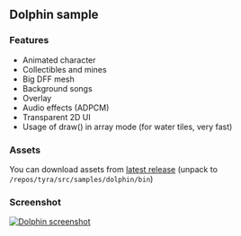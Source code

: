 ## Dolphin sample  

### Features  
- Animated character
- Collectibles and mines
- Big DFF mesh
- Background songs
- Overlay
- Audio effects (ADPCM)
- Transparent 2D UI
- Usage of draw() in array mode (for water tiles, very fast)

### Assets
You can download assets from [latest release](https://github.com/h4570/tyra/releases/latest) (unpack to `/repos/tyra/src/samples/dolphin/bin`)

### Screenshot  

[![Dolphin screenshot][dolphin-screenshot]](#) 

[dolphin-screenshot]: http://apgcglz.cluster028.hosting.ovh.net/tyra/dolphin.gif 
